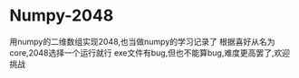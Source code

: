 # Numpy-2048
用numpy的二维数组实现2048,也当做numpy的学习记录了
根据喜好从名为core,2048选择一个运行就行
exe文件有bug,但也不能算bug,难度更高罢了,欢迎挑战
